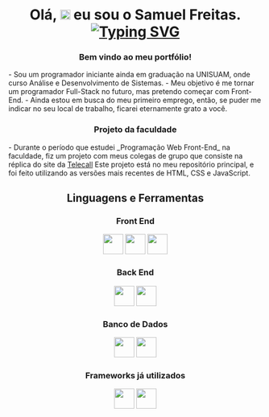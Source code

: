 <h1 align="center"> Olá, <img src="https://media.giphy.com/media/hvRJCLFzcasrR4ia7z/giphy.gif" width="20px"/> eu sou o Samuel Freitas.
 <br>
<a href="https://git.io/typing-svg"><img src="https://readme-typing-svg.demolab.com?font=Fira+Code&pause=1000&color=32F0FF&center=true&vCenter=true&random=false&width=435&lines=Front%2C+Back+and+Mobile+Developer" alt="Typing SVG" /></a>

<h3 align="center">Bem vindo ao meu portfólio! </h3>
 -  Sou um programador iniciante ainda em graduação na UNISUAM, onde curso Análise e Desenvolvimento de Sistemas.
 -  Meu objetivo é me tornar um programador Full-Stack no futuro, mas pretendo começar com Front-End.
 - Ainda estou em busca do meu primeiro emprego, então, se puder me indicar no seu local de trabalho, ficarei eternamente grato a você.

<h3 align="center">Projeto da faculdade</h3>
- Durante o período que estudei _Programação Web Front-End_ na faculdade, fiz um projeto com meus colegas de grupo que consiste na réplica do site da 
<a href="https://www.telecall.com">Telecall</a>
Este projeto está no meu repositório principal, e foi feito utilizando as versões mais recentes de HTML, CSS e JavaScript.

<h2 align="center">Linguagens e Ferramentas</h2>
  <h3 align="center">Front End</h3>
  <p align="center">
    <img height="40" width="40" src="https://cdn.simpleicons.org/css3/32f0ff" /> 
    <img height="40" width="40" src="https://cdn.simpleicons.org/html5/32f0ff"/> 
    <img height="40" width="40" src="https://cdn.simpleicons.org/javascript/32f0ff"/> 
    </p>
  
  <h3 align="center">Back End</h3>
  <p align="center">
    <img height="40" width="40" src="https://cdn.simpleicons.org/nodedotjs/32f0ff"/> 
    <img height="40" width="40" src="https://cdn.simpleicons.org/typescript/32f0ff"/>        
  </p>
  
  <h3 align="center">Banco de Dados</h3>
  <p align="center">
   <img height="40" width="40" src="https://cdn.simpleicons.org/mysql/32f0ff"/>   
   <img height="40" width="40" src="https://cdn.simpleicons.org/php/32f0ff"/> 
  </p>

<h3 align="center">Frameworks já utilizados</h3>
<p align="center">
<img height="40" width="40" src="https://cdn.simpleicons.org/bootstrap/32f0ff"/>
 <img height="40" width="40" src="https://cdn.simpleicons.org/ionic/32f0ff"/> 
</p>

